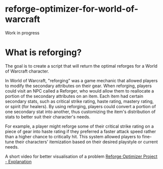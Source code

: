 # reforge-optimizer-for-world-of-warcraft
Work in progress

# What is reforging?

The goal is to create a script that will return the optimal reforges for a World of Warcraft character.

In World of Warcraft, "reforging" was a game mechanic that allowed players to modify the secondary attributes on their gear. When reforging, players could visit an NPC called a Reforger, who would allow them to reallocate a portion of the secondary attributes on an item. Each item had certain secondary stats, such as critical strike rating, haste rating, mastery rating, or spirit (for healers). By using reforging, players could convert a portion of one secondary stat into another, thus customizing the item's distribution of stats to better suit their character's needs.

For example, a player might reforge some of their critical strike rating on a piece of gear into haste rating if they preferred a faster attack speed rather than a higher chance to critically hit. This system allowed players to fine-tune their characters' itemization based on their desired playstyle or current needs.

A short video for better visualisation of a problem [Reforge Optimizer Project - Explanation
](https://www.youtube.com/watch?v=BBM734Up2dI)
